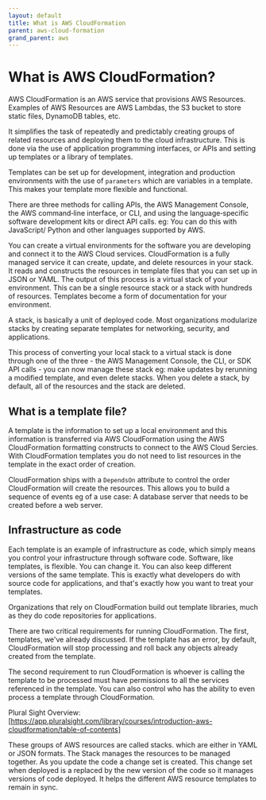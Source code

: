 ```yaml
---
layout: default
title: What is AWS CloudFormation
parent: aws-cloud-formation
grand_parent: aws
---
```


# What is AWS CloudFormation?

AWS CloudFormation is an AWS service that provisions AWS Resources. Examples of AWS Resources are AWS Lambdas, the S3 bucket to store static files, DynamoDB tables, etc.

It simplifies the task of repeatedly and predictably creating groups of related resources and deploying them to the cloud infrastructure. This is done via the use of application programming interfaces, or APIs and setting up templates or a library of templates.

Templates can be set up for development, integration and production environments with the use of `parameters` which are variables in a template. This makes your template more flexible and functional.

There are three methods for calling APIs, the AWS Management Console, the AWS command‑line interface, or CLI, and using the language‑specific software development kits or direct API calls. eg: You can do this with JavaScript/ Python and other languages supported by AWS.

You can create a virtual environments for the software you are developing and connect it to the AWS Cloud services.
CloudFormation is a fully managed service it can create, update, and delete resources in your stack. It reads and constructs the resources in template files that you can set up in JSON or YAML. The output of this process is a virtual stack of your environment. This can be a single resource stack or a stack with hundreds of resources. Templates become a form of documentation for your environment.

A stack, is basically a unit of deployed code. Most organizations modularize stacks by creating separate templates for networking, security, and applications.

This process of converting your local stack to a virtual stack is done through one of the three - the AWS Management Console, the CLI, or SDK API calls - you can now manage these stack eg: make updates by rerunning a modified template, and even delete stacks. When you delete a stack, by default, all of the resources and the stack are deleted.

## What is a template file?

A template is the information to set up a local environment and this information is transferred via AWS CloudFormation
using the AWS CloudFormation formatting constructs to connect to the AWS Cloud Sercies. With CloudFormation templates you do not need to list resources in the template in the exact order of creation.

CloudFormation ships with a `DependsOn` attribute to control the order CloudFormation will create the resources. This allows you to build a sequence of events eg of a use case: A database server that needs to be created before a web server.

## Infrastructure as code

Each template is an example of infrastructure as code, which simply means you control your infrastructure through software code. Software, like templates, is flexible. You can change it. You can also keep different versions of the same template. This is exactly what developers do with source code for applications, and that's exactly how you want to treat your templates.

Organizations that rely on CloudFormation build out template libraries, much as they do code repositories for applications.

There are two critical requirements for running CloudFormation. The first, templates, we've already discussed. If the template has an error, by default, CloudFormation will stop processing and roll back any objects already created from the template.

The second requirement to run CloudFormation is whoever is calling the template to be processed must have permissions to all the services referenced in the template. You can also control who has the ability to even process a template through CloudFormation.

Plural Sight Overview:
[https://app.pluralsight.com/library/courses/introduction-aws-cloudformation/table-of-contents]

These groups of AWS resources are called stacks. which are either in YAML or JSON formats. The Stack manages the resources to be managed together. As you update the code a change set is created. This change set when deployed is a replaced by the new version of the code so it manages versions of code deployed. It helps the different AWS resource templates to remain in sync.
